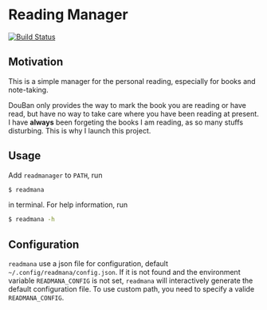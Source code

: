 # Reading Manager

[![Build Status](https://travis-ci.org/minyez/readmanager.png?branch=master)](https://travis-ci.org/minyez/readmanager)


## Motivation

This is a simple manager for the personal reading, especially for books and note-taking.

DouBan only provides the way to mark the book you are reading or have read, 
but have no way to take care where you have been reading at present.
I have **always** been forgeting the books I am reading, as so many stuffs disturbing.
This is why I launch this project.

## Usage

Add `readmanager` to `PATH`, run
```bash
$ readmana
```
in terminal. For help information, run
```bash
$ readmana -h
```

## Configuration

`readmana` use a json file for configuration, default `~/.config/readmana/config.json`.
If it is not found and the environment variable `READMANA_CONFIG` is not set, 
`readmana` will interactively generate the default configuration file.
 To use custom path, you need to specify a valide `READMANA_CONFIG`.
